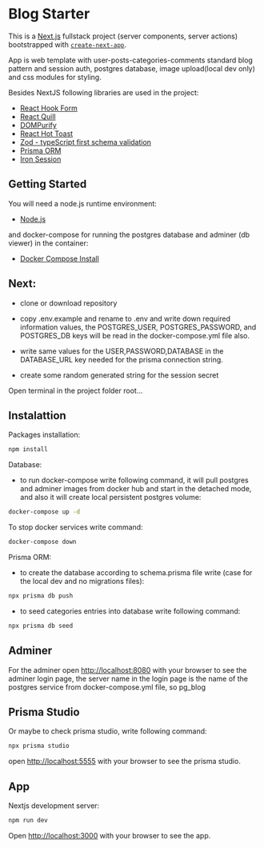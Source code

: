 # Blog Starter

This is a [Next.js](https://nextjs.org/) fullstack project (server components, server actions) bootstrapped with [`create-next-app`](https://github.com/vercel/next.js/tree/canary/packages/create-next-app).

App is web template with user-posts-categories-comments standard blog pattern and session auth, postgres database,
image upload(local dev only) and css modules for styling.

Besides NextJS following libraries are used in the project:

- [React Hook Form](https://www.npmjs.com/package/react-hook-form)
- [React Quill](https://www.npmjs.com/package/react-quill)
- [DOMPurify](https://www.npmjs.com/package/dompurify)
- [React Hot Toast](https://www.npmjs.com/package/react-hot-toast)
- [Zod - typeScript first schema validation](https://zod.dev/)
- [Prisma ORM](https://www.prisma.io/docs/orm/overview/introduction/what-is-prisma)
- [Iron Session](https://www.npmjs.com/package/iron-session)

## Getting Started

You will need a node.js runtime environment:

- [Node.js](https://nodejs.org/en/)

and docker-compose for running the postgres database and adminer (db viewer) in the container:

- [Docker Compose Install](https://docs.docker.com/compose/install/)

## Next:

- clone or download repository

- copy .env.example and rename to .env and write down required information values,
  the POSTGRES_USER, POSTGRES_PASSWORD, and POSTGRES_DB keys will be read in the docker-compose.yml file also.

- write same values for the USER,PASSWORD,DATABASE in the DATABASE_URL key needed for the
  prisma connection string.

- create some random generated string for the session secret

Open terminal in the project folder root...

## Instalattion

Packages installation:

```bash
npm install
```

Database:

- to run docker-compose write following command, it will pull postgres and adminer images from docker hub and
  start in the detached mode, and also it will create local persistent postgres volume:

```bash
docker-compose up -d
```

To stop docker services write command:

```bash
docker-compose down
```

Prisma ORM:

- to create the database according to schema.prisma file write (case for the local dev and no migrations files):

```bash
npx prisma db push
```

- to seed categories entries into database write following command:

```bash
npx prisma db seed
```

## Adminer

For the adminer open [http://localhost:8080](http://localhost:8080) with your browser to see the adminer login page,
the server name in the login page is the name of the postgres service from docker-compose.yml file, so pg_blog

## Prisma Studio

Or maybe to check prisma studio, write following command:

```bash
npx prisma studio
```

open [http://localhost:5555](http://localhost:5555) with your browser to see the prisma studio.

## App

Nextjs development server:

```bash
npm run dev
```

Open [http://localhost:3000](http://localhost:3000) with your browser to see the app.
